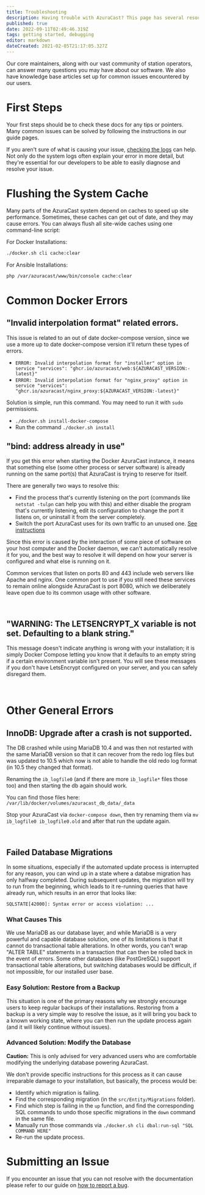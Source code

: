 ```yaml
---
title: Troubleshooting
description: Having trouble with AzuraCast? This page has several resources that can help you solve your problem and be back up and running.
published: true
date: 2022-09-11T02:49:46.319Z
tags: getting started, debugging
editor: markdown
dateCreated: 2021-02-05T21:17:05.327Z
---
```


Our core maintainers, along with our vast community of station operators, can answer many questions you may have about our software. We also have knowledge base articles set up for common issues encountered by our users.

# First Steps

Your first steps should be to check these docs for any tips or pointers. Many common issues can be solved by following the instructions in our guide pages.

If you aren't sure of what is causing your issue, [checking the logs](/en/user-guide/logs) can help. Not only do the system logs often explain your error in more detail, but they're essential for our developers to be able to easily diagnose and resolve your issue.

# Flushing the System Cache

Many parts of the AzuraCast system depend on caches to speed up site performance. Sometimes, these caches can get out of
date, and they may cause errors. You can always flush all site-wide caches using one command-line script:

For Docker Installations:

```bash
./docker.sh cli cache:clear
```

For Ansible Installations:

```bash
php /var/azuracast/www/bin/console cache:clear
```

# Common Docker Errors

## "Invalid interpolation format" related errors. 
This issue is related to an out of date docker-compose version, since we use a more up to date docker-compose version it'll return these types of errors. 

- `ERROR: Invalid interpolation format for "installer" option in service "services": "ghcr.io/azuracast/web:${AZURACAST_VERSION:-latest}"`
- `ERROR: Invalid interpolation format for "nginx_proxy" option in service "services": "ghcr.io/azuracast/nginx_proxy:${AZURACAST_VERSION:-latest}"`


Solution is simple, run this command. You may need to run it with `sudo` permissions. 

- `./docker.sh install-docker-compose`
- Run the command `./docker.sh install`

## "bind: address already in use"

If you get this error when starting the Docker AzuraCast instance, it means that something else (some other process or server software) is already running on the same port(s) that AzuraCast is trying to reserve for itself.

There are generally two ways to resolve this:
- Find the process that's currently listening on the port (commands like `netstat -tulpn` can help you with this) and either disable the program that's currently listening, edit its configuration to change the port it listens on, or uninstall it from the server completely.
- Switch the port AzuraCast uses for its own traffic to an unused one. [See instructions](/en/administration/docker)

Since this error is caused by the interaction of some piece of software on your host computer and the Docker daemon, we can't automatically resolve it for you, and the best way to resolve it will depend on how your server is configured and what else is running on it.

Common services that listen on ports 80 and 443 include web servers like Apache and nginx. One common port to use if you still need these services to remain online alongside AzuraCast is port 8080, which we deliberately leave open due to its common usage with other software.

<br>

## "WARNING: The LETSENCRYPT_X variable is not set. Defaulting to a blank string."

This message doesn't indicate anything is wrong with your installation; it is simply Docker Compose letting you know that it defaults to an empty string if a certain environment variable isn't present. You will see these messages if you don't have LetsEncrypt configured on your server, and you can safely disregard them.

<br>

# Other General Errors

## InnoDB: Upgrade after a crash is not supported.

The DB crashed while using MariaDB 10.4 and was then not restarted with the same MariaDB version so that it can recover from the redo log files but was updated to 10.5 which now is not able to handle the old redo log format (in 10.5 they changed that format).

Renaming the `ib_logfile0` (and if there are more `ib_logfile*` files those too) and then starting the db again should work.

You can find those files here: `/var/lib/docker/volumes/azuracast_db_data/_data`

Stop your AzuraCast via `docker-compose down`, then try renaming them via `mv ib_logfile0 ib_logfile0.old` and after that run the update again.

<br>

## Failed Database Migrations

In some situations, especially if the automated update process is interrupted for any reason, you can wind up in a state where a databse migration has only halfway completed. During subsequent updates, the migration will try to run from the beginning, which leads to it re-running queries that have already run, which results in an error that looks like:

```
SQLSTATE[42000]: Syntax error or access violation: ...
```

### What Causes This

We use MariaDB as our database layer, and while MariaDB is a very powerful and capable database solution, one of its limitations is that it cannot do transactional table alterations. In other words, you can't wrap "ALTER TABLE" statements in a transaction that can then be rolled back in the event of errors. Some other databases (like PostGreSQL) support transactional table alterations, but switching databases would be difficult, if not impossible, for our installed user base.

### Easy Solution: Restore from a Backup

This situation is one of the primary reasons why we strongly encourage users to keep regular backups of their installations. Restoring from a backup is a very simple way to resolve the issue, as it will bring you back to a known working state, where you can then run the update process again (and it will likely continue without issues).

### Advanced Solution: Modify the Database

**Caution:** This is only advised for very advanced users who are comfortable modifying the underlying database powering AzuraCast.

We don't provide specific instructions for this process as it can cause irreparable damage to your installation, but basically, the process would be:

 - Identify which migration is failing.
 - Find the corresponding migration (in the `src/Entity/Migrations` folder).
 - Find which step is failing in the `up` function, and find the corresponding SQL commands to undo those specific migrations in the `down` command in the same file.
 - Manually run those commands via 
   `./docker.sh cli dbal:run-sql "SQL COMMAND HERE"`
 - Re-run the update process.

# Submitting an Issue

If you encounter an issue that you can not resolve with the documentation please refer to our guide on [how to report a bug](/en/contribute/report-a-bug).